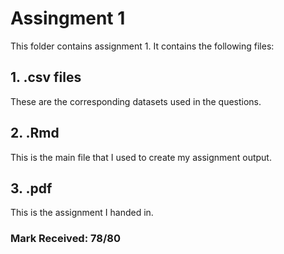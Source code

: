 # Assingment 1

This folder contains assignment 1. It contains the following files:

## 1. .csv files

These are the corresponding datasets used in the questions.

## 2. .Rmd 

This is the main file that I used to create my assignment output.

## 3. .pdf

This is the assignment I handed in.

### Mark Received: 78/80
